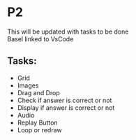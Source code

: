 # P2

This will be updated with tasks to be done  
Basel linked to VsCode

## Tasks:

- Grid
- Images
- Drag and Drop
- Check if answer is correct or not
- Display if answer is correct or not
- Audio
- Replay Button
- Loop or redraw
